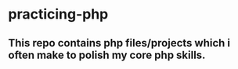 # practicing-php

## This repo contains php files/projects which i often make to polish my core php skills.
